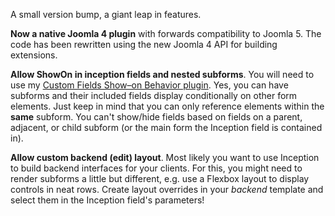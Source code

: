 A small version bump, a giant leap in features.

**Now a native Joomla 4 plugin** with forwards compatibility to Joomla 5. The code has been rewritten using the new Joomla 4 API for building extensions.

**Allow ShowOn in inception fields and nested subforms**. You will need to use my [Custom Fields Show–on Behavior plugin](https://github.com/nikosdion/plg_content_fieldsshowon/releases/latest). Yes, you can have subforms and their included fields display conditionally on other form elements. Just keep in mind that you can only reference elements within the **same** subform. You can't show/hide fields based on fields on a parent, adjacent, or child subform (or the main form the Inception field is contained in). 

**Allow custom backend (edit) layout**. Most likely you want to use Inception to build backend interfaces for your clients. For this, you might need to render subforms a little but different, e.g. use a Flexbox layout to display controls in neat rows. Create layout overrides in your _backend_ template and select them in the Inception field's parameters!
